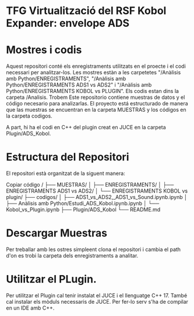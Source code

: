 # TFG Virtualització del RSF Kobol Expander: envelope ADS

# Mostres i codis

Aquest repositori conté els enregistraments utilitzats en el proecte i el codi necessari per analitzar-los. 
Les mostres estàn a les carpetetes "/Anàlisis amb Python/ENREGISTRAMENTS", "/Anàlisis amb Python/ENREGISTRAMENTS ADS1 vs ADS2" i "/Anàlisis amb Python/ENREGISTRAMENTS KOBOL vs PLUGIN". 
Els codis estan dins la carpeta /Analisis. Trobem 
Este repositorio contiene muestras de datos y el código necesario para analizarlas. El proyecto está estructurado de manera que las muestras se encuentran en la carpeta MUESTRAS y los códigos en la carpeta codigos.

A part, hi ha el codi en C++ del plugin creat en JUCE en la carpeta Plugin/ADS_Kobol.

# Estructura del Repositori
El repositori està organitzat de la siguent manera:

Copiar código
/
├── MUESTRAS/
│   ├── ENREGISTRAMENTS/
│   ├── ENREGISTRAMENTS ADS1 vs ADS2/
│   └── ENREGISTRAMENTS KOBOL vs plugin/
├── codigos/
│   ├── ADS1_vs_ADS2,_ADS1_vs_Sound.ipynb.ipynb
│   ├── Anàlisis amb Python/Estudi_ADS_Kobol.ipynb.ipynb
│   └── Kobol_vs_Plugin.ipynb
├── Plugin/ADS_Kobol
└── README.md


# Descargar Muestras
Per treballar amb les ostres simpleent clona el repositori i cambia el path d'on es trobi la carpeta dels enregistraments a analitar.

# Utilitzar el PLugin. 
Per utilitzar el Plugin cal tenir instalat el JUCE i el llenguatge C++ 17. 
També cal instalar els mòduls necessaris de JUCE.
Per fer-lo serv s'ha de compilar en un IDE amb C++.
